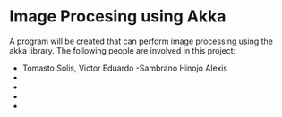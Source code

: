 # Image Procesing using Akka
A program will be created that can perform image processing using the akka library.
The following people are involved in this project:
- Tomasto Solis, Victor Eduardo
-Sambrano Hinojo Alexis
-
-
-
-
